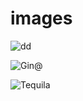 # images
![dd](https://user-images.githubusercontent.com/39569027/134801326-0e146f00-61e7-4628-b48f-5af5bbb2f33f.png)

![Gin@](https://user-images.githubusercontent.com/39569027/134801805-9ea743bd-b754-492b-b349-a271793180ec.png)

![Tequila](https://user-images.githubusercontent.com/39569027/134801986-a8650ea3-0b76-41d6-86d4-f27af86280cb.png)
